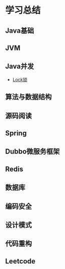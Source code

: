 # 学习总结
## Java基础
## JVM
## Java并发
- [Lock锁](https://github.com/sunwnehongl/LearningSummary/blob/master/java%E7%9F%A5%E8%AF%86%E6%80%BB%E7%BB%93/java%E5%B9%B6%E5%8F%91/Lock%E9%94%81.md "Lock锁")

## 算法与数据结构
## 源码阅读
## Spring
## Dubbo微服务框架
## Redis
## 数据库
## 编码安全
## 设计模式
## 代码重构
## Leetcode
